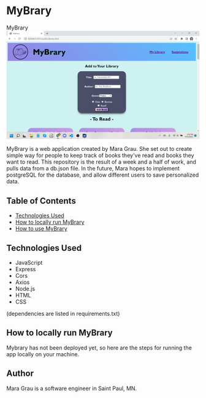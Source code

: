 # MyBrary
MyBrary 
![MyBrary Homepage](/mybraryHomepage.png)

MyBrary is a web application created by Mara Grau. She set out to create simple way for people to keep track of books they've read and books they want to read. This repository is the result of a week and a half of work, and pulls data from a db.json file. In the future, Mara hopes to implement postgreSQL for the database, and allow different users to save personalized data. 

## Table of Contents
* [Technologies Used](#technologiesused)
* [How to locally run MyBrary](#run)
* [How to use MyBrary](#use)

## <a name="technologiesused"></a>Technologies Used

* JavaScript
* Express
* Cors
* Axios
* Node.js
* HTML
* CSS

(dependencies are listed in requirements.txt)

## <a name="run"></a>How to locally run MyBrary

Mybrary has not been deployed yet, so here are the steps for running the app locally on your machine.



## <a name="author"></a>Author
Mara Grau is a software engineer in Saint Paul, MN.